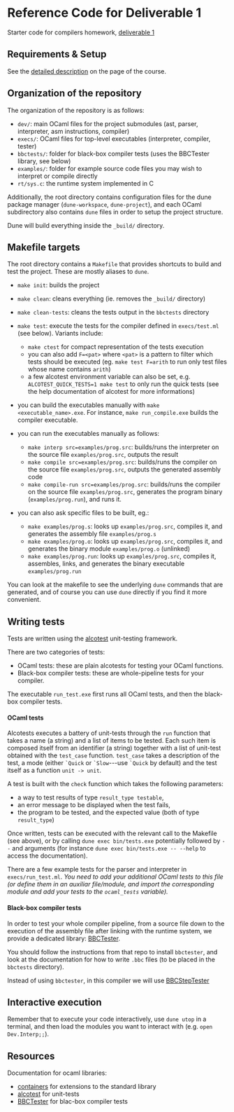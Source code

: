 # Reference Code for Deliverable 1

Starter code for compilers homework, [deliverable 1](https://users.dcc.uchile.cl/~etanter/CC5116/hw_1_enunciado.html)

## Requirements & Setup

See the [detailed description](https://users.dcc.uchile.cl/~etanter/CC5116-2020/#(part._materials)) on the page of the course.

## Organization of the repository

The organization of the repository is as follows:

- `dev/`: main OCaml files for the project submodules (ast, parser, interpreter, asm instructions, compiler)
- `execs/`: OCaml files for top-level executables (interpreter, compiler, tester)
- `bbctests/`: folder for black-box compiler tests (uses the BBCTester library, see below)
- `examples/`: folder for example source code files you may wish to interpret or compile directly
- `rt/sys.c`: the runtime system implemented in C

Additionally, the root directory contains configuration files for the dune package manager (`dune-workspace`, `dune-project`), and each OCaml subdirectory also contains `dune` files in order to setup the project structure.

Dune will build everything inside the `_build/` directory.

## Makefile targets

The root directory contains a `Makefile` that provides shortcuts to build and test the project. These are mostly aliases to `dune`.

- `make init`: builds the project
  
- `make clean`: cleans everything (ie. removes the `_build/` directory)
  
- `make clean-tests`: cleans the tests output in the `bbctests` directory 

- `make test`: execute the tests for the compiler defined in `execs/test.ml` (see below).
  Variants include: 
  * `make ctest` for compact representation of the tests execution
  * you can also add `F=<pat>` where `<pat>` is a pattern to filter which tests should be executed (eg. `make test F=arith` to run only test files whose name contains `arith`)
  * a few alcotest environment variable can also be set, e.g. `ALCOTEST_QUICK_TESTS=1 make test` to only run the quick tests (see the help documentation of alcotest for more informations)

- you can build the executables manually with `make <executable_name>.exe`. For instance, `make run_compile.exe` builds the compiler executable.

- you can run the executables manually as follows:
  * `make interp src=examples/prog.src`: builds/runs the interpreter on the source file `examples/prog.src`, outputs the result
  * `make compile src=examples/prog.src`: builds/runs the compiler on the source file `examples/prog.src`, outputs the generated assembly code
  * `make compile-run src=examples/prog.src`: builds/runs the compiler on the source file `examples/prog.src`, generates the program binary (`examples/prog.run`), and runs it.

- you can also ask specific files to be built, eg.:
  * `make examples/prog.s`: looks up `examples/prog.src`, compiles it, and generates the assembly file `examples/prog.s`
  * `make examples/prog.o`: looks up `examples/prog.src`, compiles it, and generates the binary module `examples/prog.o` (unlinked)
  * `make examples/prog.run`: looks up `examples/prog.src`, compiles it, assembles, links, and generates the binary executable `examples/prog.run`

You can look at the makefile to see the underlying `dune` commands that are generated, and of course you can use `dune` directly if you find it more convenient.

## Writing tests

Tests are written using the [alcotest](https://github.com/mirage/alcotest) unit-testing framework. 

There are two categories of tests:
- OCaml tests: these are plain alcotests for testing your OCaml functions. 
- Black-box compiler tests: these are whole-pipeline tests for your compiler.

The executable `run_test.exe` first runs all OCaml tests, and then the black-box compiler tests.

#### OCaml tests

Alcotests executes a battery of unit-tests through the `run` function that takes a name (a string) and a list of items to be tested. 
Each such item is composed itself from an identifier (a string) together with a list of unit-test obtained with the `test_case` function.
`test_case` takes a description of the test, a mode (either ``` `Quick ``` or ``` `Slow ```---use ``` `Quick ``` by default) and the test itself as a function `unit -> unit`.

A test is built with the `check` function which takes the following parameters:
- a way to test results of type `result_type testable`,
- an error message to be displayed when the test fails,
- the program to be tested, and the expected value (both of type `result_type`)

Once written, tests can be executed with the relevant call to the Makefile (see above), or by calling
 `dune exec bin/tests.exe` potentially followed by `--` and arguments (for instance `dune exec bin/tests.exe -- --help` to access the documentation).

There are a few example tests for the parser and interpreter in `execs/run_test.ml`. *You need to add your additional OCaml tests to this file (or define them in an auxiliar file/module, and import the corresponding module and add your tests to the `ocaml_tests` variable).*


#### Black-box compiler tests

In order to test your whole compiler pipeline, from a source file down to the execution of the assembly file after linking with the runtime system, we provide a dedicated library: [BBCTester](https://github.com/pleiad/BBCTester).

You should follow the instructions from that repo to install `bbctester`, and look at the documentation for how to write `.bbc` files (to be placed in the `bbctests` directory).

Instead of using `bbctester`, in this compiler we will use [BBCStepTester](https://github.com/fabaindaiz/BBCStepTester)

## Interactive execution

Remember that to execute your code interactively, use `dune utop` in a terminal, and then load the modules you want to interact with (e.g. `open Dev.Interp;;`).

## Resources

Documentation for ocaml libraries:
- [containers](http://c-cube.github.io/ocaml-containers/last/) for extensions to the standard library
- [alcotest](https://mirage.github.io/alcotest/alcotest/index.html) for unit-tests
- [BBCTester](https://github.com/pleiad/BBCTester) for blac-box compiler tests

